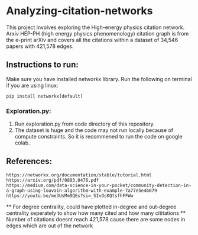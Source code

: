 # Analyzing-citation-networks
This project involves exploring the High-energy physics citation network. Arxiv HEP-PH (high energy physics phenomenology) citation graph is from the e-print arXiv and covers all the citations within a dataset of 34,546 papers with 421,578 edges.

## Instructions to run:

Make sure you have installed networkx library. Run the following on terminal if you are using linux:
```
pip install networkx[default]
```

### Exploration.py:
1) Run exploration.py from code directory of this repository.
2) The dataset is huge and the code may not run locally because of compute constraints. So it is recommened to run the code on google colab.

## References:

    https://networkx.org/documentation/stable/tutorial.html
    https://arxiv.org/pdf/0803.0476.pdf
    https://medium.com/data-science-in-your-pocket/community-detection-in-a-graph-using-louvain-algorithm-with-example-7a77e5e4b079
    https://youtu.be/me3UsMm9QEs?si=_SIvOcKQtsfhFFWw

** For degree centrality, could have plotted in-degree and out-degree centrality seperately to show how many cited and how many cititations
** Number of citations doesnt reach 421,578 cause there are some nodes in edges which are out of the network
